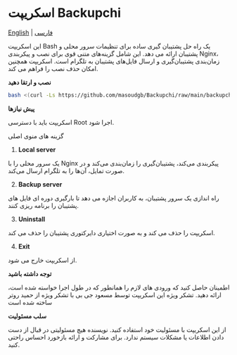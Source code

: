 # اسکریپت Backupchi

[English](README-en.md) | [فارسی](README-fa.md)


این اسکریپت Bash یک راه حل پشتیبان گیری ساده برای تنظیمات سرور محلی و پشتیبان ارائه می دهد. این شامل گزینه‌های متنی قوی برای نصب و پیکربندی Nginx، زمان‌بندی پشتیبان‌گیری و ارسال فایل‌های پشتیبان به تلگرام است. اسکریپت همچنین امکان حذف نصب را فراهم می کند.


**نصب و ارتقا دهید**


```bash
bash <(curl -Ls https://github.com/masoudgb/Backupchi/raw/main/backupchi.sh)
```

**پیش نیازها**


اسکریپت باید با دسترسی Root اجرا شود. 


گزینه های منوی اصلی


1. **Local server**

یک سرور محلی را با Nginx پیکربندی می‌کند، پشتیبان‌گیری را زمان‌بندی می‌کند و در صورت تمایل، آن‌ها را به تلگرام ارسال می‌کند.

2. **Backup server**

راه اندازی یک سرور پشتیبان، به کاربران اجازه می دهد تا بارگیری دوره ای فایل های پشتیبان را برنامه ریزی کنند.

3. **Uninstall**

اسکریپت را حذف می کند و به صورت اختیاری دایرکتوری پشتیبان را حذف می کند.

4. **Exit**

از اسکریپت خارج می شود.

**توجه داشته باشید**

اطمینان حاصل کنید که ورودی های لازم را همانطور که در طول اجرا خواسته شده است، ارائه دهید. تشکر ویژه این اسکریپت توسط مسعود جی بی با تشکر ویژه از حمید روتر ساخته شده است

**سلب مسئولیت**

از این اسکریپت با مسئولیت خود استفاده کنید. نویسنده هیچ مسئولیتی در قبال از دست دادن اطلاعات یا مشکلات سیستم ندارد.
برای مشارکت و ارائه بازخورد احساس راحتی کنید.
